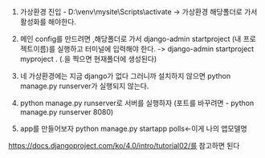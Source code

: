 1. 가상환경 진입 - D:\venv\mysite\Scripts\activate  -> 가상환경 해당폴더로 가서 활성화를 해야한다.
2. 메인 config를 만드려면 ,해당폴더로 가서 django-admin startproject (내 프로젝트이름)를 실행하고 터미널에 입력해야 한다.
  -> django-admin startproject myproject . (.을 찍으면 현재폴더에 생성된다)
3. 네 가상환경에는 지금 django가 없다 그러니까 설치하지 않으면 python manage.py runserver가 실행되지 않는다.
4. python manage.py runserver로 서버를 실행하자
(포트를 바꾸려면 - python manage.py runserver 8080)

5. app를 만들어보자
python manage.py startapp polls<-이게 나의 앱모델명

https://docs.djangoproject.com/ko/4.0/intro/tutorial02/를 참고하면 된다